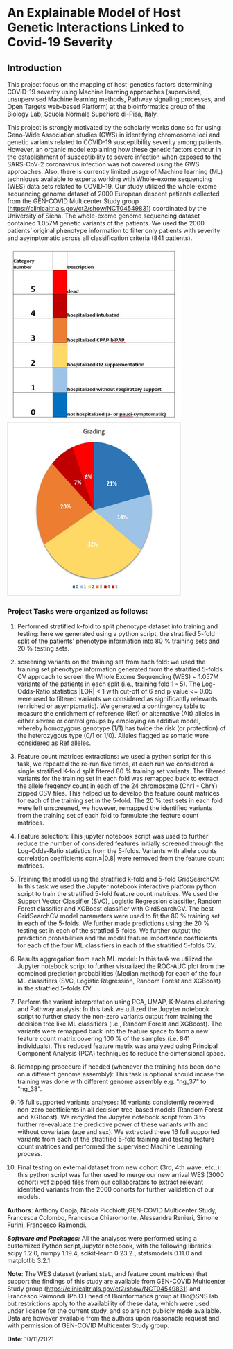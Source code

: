# An Explainable Model of Host Genetic Interactions Linked to Covid-19 Severity
## Introduction
This project focus on the mapping of host-genetics factors determining COVID-19 severity using Machine learning approaches (supervised, unsupervised Machine learning methods, Pathway signaling processes, and Open Targets web-based Platform) at the bioinformatics group of the Biology Lab, Scuola Normale Superiore di-Pisa, Italy.

This project is strongly motivated by the scholarly works done so far using Geno-Wide Association studies (GWS) in identifying chromosome loci and genetic variants related to COVID-19 susceptibility severity among patients. However, an organic model explaining how these genetic factors concur in the establishment of susceptibility to severe infection when exposed to the SARS-CoV-2 coronavirus infection was not covered using the GWS approaches. Also, there is currently limited usage of Machine learning (ML) techniques available to experts working with Whole-exome sequencing (WES) data sets related to COVID-19. Our study utilized the whole-exome sequencing genome dataset of 2000 European descent patients collected from the GEN-COVID Multicenter Study group (https://clinicaltrials.gov/ct2/show/NCT04549831) coordinated by the University of Siena. The whole-exome genome sequencing dataset contained 1.057M genetic variants of the patients. We used the 2000 patients’ original phenotype information to filter only patients with severity and asymptomatic across all classification criteria (841 patients).
<p float="left">
  <img src="grading_classification_2000_cohort.JPG" width="400" height="400"/>
  <img src="grading_classification_2000.jpg" width="400" height="400">
 </p> 

### Project Tasks were organized as follows:

1. Performed stratified k-fold to split phenotype dataset into training and testing: here we generated using a python script, the stratified 5-fold split of the patients' phenotype information into 80 % training sets and 20 % testing sets. 

2. screening variants on the training set from each fold: we used the training set phenotype information generated from the stratified 5-folds CV approach to screen the Whole Exome Sequencing (WES) ~ 1.057M variants of the patients in each split (i.e., training fold 1 - 5). The Log-Odds-Ratio statistics |LOR| < 1 with cut-off of 6 and p_value <= 0.05 were used to filtered variants we considered as significantly relevants (enriched or asymptomatic). We generated a contingency table to measure the enrichment of reference (Ref) or alternative (Alt) alleles in either severe or control groups by employing an additive model, whereby homozygous genotype (1/1) has twice the risk (or protection) of the heterozygous type (0/1 or 1/0). Alleles flagged as somatic were considered as Ref alleles. 

3. Feature count matrices extractions: we used a python script for this task, we repeated the re-run five times, at each run we considered a single stratified K-fold split fitered 80 % training set variants. The filtered variants for the training set in each fold was remapped back to extract the allele freqency count in each of the 24 chromosome (Chr1 - ChrY) zipped CSV files. This helped us to develop the feature count matrices for each of the training set in the 5-fold. The 20 % test sets in each fold were left unscreened, we however, remapped the identified variants from the training set of each fold to formulate the feature count matrices. 

4. Feature selection: This jupyter notebook script was used to further reduce the number of considered features initially screened through the Log-Odds-Ratio statistics from the 5-folds. Variants with allele counts correlation coefficients corr.≤|0.8| were removed from the feature count matrices.  

5. Training the model using the stratified k-fold and 5-fold GridSearchCV: In this task we used the Jupyter notebook interactive platform python script to train the stratified 5-fold feature count matrices. We used the Support Vector Classifier (SVC), Logistic Regression classifier, Random Forest classifier and XGBoost classifier with GirdSearchCV. The best GridSearchCV model parameters were used to fit the 80 % training set in each of the 5-folds. We further made predictions using the 20 % testing set in each of the stratfied 5-folds. We further output the prediction probabilities and the model feature importance coefficients for each of the four ML classifiers in each of the stratified 5-folds CV.

6. Results aggregation from each ML model: In this task we utilized the Jupyter notebook script to further visualized the ROC-AUC plot from the combined prediction probabilities (Median method) for each of the four ML classifiers (SVC, Logistic Regression, Random Forest and XGBoost) in the stratfied 5-folds CV. 

7. Perform the variant interpretation using PCA, UMAP, K-Means clustering and Pathway analysis: In this task we utilized the Jupyter notebook script to further study the non-zero variants output from training the decision tree like ML classifiers (i.e., Random Forest and XGBoost).  The variants were remapped back into the feature space to form a new feature count matrix covering 100 % of the samples (i.e. 841 individuals). This reduced feature matrix was analyzed using Principal Component Analysis (PCA) techniques to reduce the dimensional space.

8. Remapping procedure if needed (whenever the training has been done on a different genome assembly): This task is optional should incase the training was done with different genome assembly e.g. "hg_37" to "hg_38". 

9. 16 full supported variants analyses: 16 variants consistently received non-zero coefficients in all decision tree-based models (Random Forest and XGBoost). We recycled the Jupyter notebook script from 3 to further re-evaluate the predictive power of these variants with and without covariates (age and sex). We extracted these 16 full supported variants from each of the stratified 5-fold training and testing feature count matrices and performed the supervised Machine Learning process. 

10. Final testing on external dataset from new cohort (3rd, 4th wave, etc..): this python script was further used to merge our new arrival WES (3000 cohort) vcf zipped files from our collaborators to extract relevant identified variants from the 2000 cohorts for further validation of our models.  

**Authors**: Anthony Onoja, Nicola Picchiotti,GEN-COVID Multicenter Study, Francesca Colombo, Francesca Chiaromonte, Alessandra Renieri, Simone Furini, Francesco Raimondi.

***Software and Packages:*** All the analyses were performed using a customized Python script,Jupyter notebook, with the following libraries: scipy 1.2.0, numpy 1.19.4, scikit-learn 0.23.2., statsmodels 0.11.0 and matplotlib 3.2.1

**Note**: The WES dataset (variant stat., and feature count matrices) that support the findings of this study are available from GEN-COVID Multicenter Study group (https://clinicaltrials.gov/ct2/show/NCT04549831) and Francesco Raimondi (Ph.D.) head of Bioinformatics group at Bio@SNS lab but restrictions apply to the availability of these data, which were used under license for the current study, and so are not publicly made available. Data are however available from the authors upon reasonable request and with permission of GEN-COVID Multicenter Study group.


**Date**: 10/11/2021
